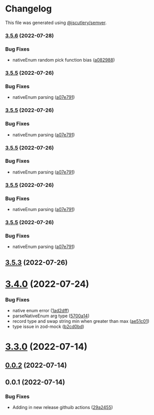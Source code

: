 # Changelog

This file was generated using [@jscutlery/semver](https://github.com/jscutlery/semver).

### [3.5.6](https://github.com/anatine/zod-plugins/compare/zod-mock-3.5.5...zod-mock-3.5.6) (2022-07-28)


### Bug Fixes

* nativeEnum random pick function bias  ([a082988](https://github.com/anatine/zod-plugins/commit/a0829880212bc43b858ee5ccf06fa7d9986d2479))

### [3.5.5](https://github.com/anatine/zod-plugins/compare/zod-mock-3.5.4...zod-mock-3.5.5) (2022-07-26)


### Bug Fixes

* nativeEnum parsing ([a07e791](https://github.com/anatine/zod-plugins/commit/a07e79166fac0c53eb9569058f2de4e4b85edfda))

### [3.5.5](https://github.com/anatine/zod-plugins/compare/zod-mock-3.5.4...zod-mock-3.5.5) (2022-07-26)


### Bug Fixes

* nativeEnum parsing ([a07e791](https://github.com/anatine/zod-plugins/commit/a07e79166fac0c53eb9569058f2de4e4b85edfda))

### [3.5.5](https://github.com/anatine/zod-plugins/compare/zod-mock-3.5.4...zod-mock-3.5.5) (2022-07-26)


### Bug Fixes

* nativeEnum parsing ([a07e791](https://github.com/anatine/zod-plugins/commit/a07e79166fac0c53eb9569058f2de4e4b85edfda))

### [3.5.5](https://github.com/anatine/zod-plugins/compare/zod-mock-3.5.4...zod-mock-3.5.5) (2022-07-26)


### Bug Fixes

* nativeEnum parsing ([a07e791](https://github.com/anatine/zod-plugins/commit/a07e79166fac0c53eb9569058f2de4e4b85edfda))

### [3.5.5](https://github.com/anatine/zod-plugins/compare/zod-mock-3.5.4...zod-mock-3.5.5) (2022-07-26)


### Bug Fixes

* nativeEnum parsing ([a07e791](https://github.com/anatine/zod-plugins/commit/a07e79166fac0c53eb9569058f2de4e4b85edfda))

## [3.5.3](https://github.com/anatine/zod-plugins/compare/zod-mock-3.5.2...zod-mock-3.5.3) (2022-07-26)

# [3.4.0](https://github.com/anatine/zod-plugins/compare/zod-mock-3.3.0...zod-mock-3.4.0) (2022-07-24)

### Bug Fixes

* native enum error ([1ad2dff](https://github.com/anatine/zod-plugins/commit/1ad2dffbb37e5435581d4d8bdb127b56314700a8))
* parseNativeEnum arg type ([5700a14](https://github.com/anatine/zod-plugins/commit/5700a142caf0b585bc7f204a4985c7a187d4a316))
* record type and swap string min when greater than max ([ae51c01](https://github.com/anatine/zod-plugins/commit/ae51c01fb55c3c386c3362680b40df25c3706c14))
* type issue in zod-mock ([b2cd0bd](https://github.com/anatine/zod-plugins/commit/b2cd0bd2e1192333f928b60fb8bc59a3321522c2))

# [3.3.0](https://github.com/anatine/zod-plugins/compare/zod-mock-3.2.2...zod-mock-3.3.0) (2022-07-14)

## [0.0.2](https://github.com/anatine/zod-plugins/compare/zod-mock-0.0.1...zod-mock-0.0.2) (2022-07-14)

## 0.0.1 (2022-07-14)

### Bug Fixes

* Adding in new release githuib actions ([29a2455](https://github.com/anatine/zod-plugins/commit/29a2455161f7021df9f933d0d8b200a08fe31fde))
